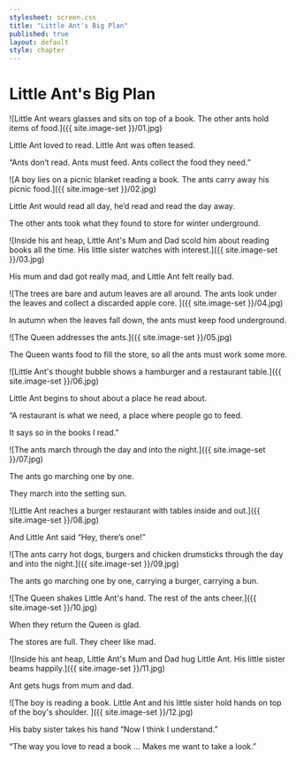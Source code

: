 ```yaml
---
stylesheet: screen.css
title: "Little Ant's Big Plan"
published: true
layout: default
style: chapter
---
```


# Little Ant's Big Plan

![Little Ant wears glasses and sits on top of a book. The other ants hold items of food.]({{ site.image-set }}/01.jpg)

Little Ant loved to read. Little Ant was often teased.

“Ants don’t read. Ants must feed. Ants collect the food they need.”

![A boy lies on a picnic blanket reading a book. The ants carry away his picnic food.]({{ site.image-set }}/02.jpg)

Little Ant would read all day, he’d read and read the day away. 

The other ants took what they found to store for winter underground.

![Inside his ant heap, Little Ant's Mum and Dad scold him about reading books all the time. His little sister watches with interest.]({{ site.image-set }}/03.jpg)

His mum and dad got really mad, and Little Ant felt really bad.

![The trees are bare and autum leaves are all around. The ants look under the leaves and collect a discarded apple core. ]({{ site.image-set }}/04.jpg)

In autumn when the leaves fall down, the ants must keep food underground.

![The Queen addresses the ants.]({{ site.image-set }}/05.jpg)

The Queen wants food to fill the store, so all the ants must work some more.

![Little Ant's thought bubble shows a hamburger and a restaurant table.]({{ site.image-set }}/06.jpg)

Little Ant begins to shout about a place he read about.

“A restaurant is what we need, a place where people go to feed. 

It says so in the books I read.”

![The ants march through the day and into the night.]({{ site.image-set }}/07.jpg)

The ants go marching one by one. 

They march into the setting sun.

![Little Ant reaches a burger restaurant with tables inside and out.]({{ site.image-set }}/08.jpg)

And Little Ant said “Hey, there’s one!”

![The ants carry hot dogs, burgers and chicken drumsticks through the day and into the night.]({{ site.image-set }}/09.jpg)

The ants go marching one by one, carrying a burger, carrying a bun.

![The Queen shakes Little Ant's hand. The rest of the ants cheer.]({{ site.image-set }}/10.jpg)

When they return the Queen is glad.

The stores are full. They cheer like mad.

![Inside his ant heap, Little Ant's Mum and Dad hug Little Ant. His little sister beams happily.]({{ site.image-set }}/11.jpg)

Ant gets hugs from mum and dad.

![The boy is reading a book. Little Ant and his little sister hold hands on top of the boy's shoulder. ]({{ site.image-set }}/12.jpg)

His baby sister takes his hand “Now I think I understand.”

“The way you love to read a book ... Makes me want to take a look.”
